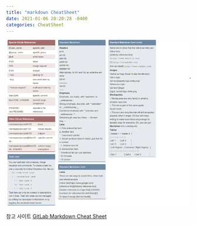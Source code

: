 ```yaml
---
title: "markdown CheatSheet"
date: 2021-01-06 20:20:28 -0400
categories: CheatSheet
---
```


![markdown Cheat Sheet](/image/markdown.png)

참고 사이트
[GitLab Markdown Cheat Sheet](https://cheatography.com/snidd111/cheat-sheets/gitlab-markdown/)
